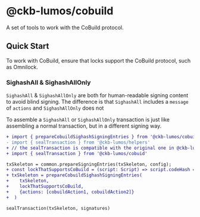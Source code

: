 # @ckb-lumos/cobuild

A set of tools to work with the CoBuild protocol.

## Quick Start

To work with CoBuild, ensure that locks support the CoBuild protocol, such as Omnilock.

### SighashAll & SighashAllOnly

`SighashAll` & `SighashAllOnly` are both for human-readable signing content to avoid blind signing. The difference is that `SighashAll` includes a `message` of `actions` and `SighashAllOnly` does not

To assemble a `SighashAll` or `SighashAllOnly` transaction is just like assembling a normal transaction, but in a different signing way.

```diff
+ import { prepareCobuildSighashSigningEntries } from '@ckb-lumos/cobuild'
- import { sealTransaction } from '@ckb-lumos/helpers'
+ // the sealTransaction is compatible with the original one in @ckb-lumos/helpers
+ import { sealTransaction } from '@ckb-lumos/cobuid'

txSkeleton = common.prepareSigningEntries(txSkeleton, config);
+ const lockThatSupportsCoBuild = (script: Script) => script.codeHash === CODE_HASH_THAT_SUPPORTS_COBUILD;
+ txSkeleton = prepareCobuildSighashSigningEntries(
+    txSkeleton,
+    lockThatSupportsCoBuild,
+    {actions: [cobuildAction1, cobuildAction2]}
+  )

sealTransaction(txSkeleton, signatures)
```
